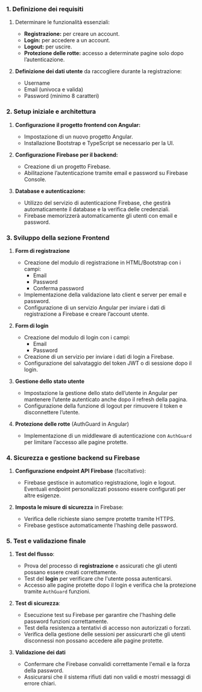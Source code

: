 ﻿### **1. Definizione dei requisiti**
1. Determinare le funzionalità essenziali:
   - **Registrazione:** per creare un account.
   - **Login:** per accedere a un account.
   - **Logout:** per uscire.
   - **Protezione delle rotte:** accesso a determinate pagine solo dopo l’autenticazione.

2. **Definizione dei dati utente** da raccogliere durante la registrazione:
   - Username
   - Email (univoca e valida)
   - Password (minimo 8 caratteri)

### **2. Setup iniziale e architettura**
1. **Configurazione il progetto frontend con Angular:**
   - Impostazione di un nuovo progetto Angular.
   - Installazione Bootstrap e TypeScript se necessario per la UI.
   
2. **Configurazione Firebase per il backend:**
   - Creazione di un progetto Firebase.
   - Abilitazione l’autenticazione tramite email e password su Firebase Console.

3. **Database e autenticazione:**
   - Utilizzo del servizio di autenticazione Firebase, che gestirà automaticamente il database e la verifica delle credenziali.
   - Firebase memorizzerà automaticamente gli utenti con email e password.

### **3. Sviluppo della sezione Frontend**
1. **Form di registrazione**
   - Creazione del modulo di registrazione in HTML/Bootstrap con i campi:
     - Email
     - Password
     - Conferma password
   - Implementazione della validazione lato client e server per email e password.
   - Configurazione di un servizio Angular per inviare i dati di registrazione a Firebase e creare l’account utente.

2. **Form di login**
   - Creazione del modulo di login con i campi:
     - Email
     - Password
   - Creazione di un servizio per inviare i dati di login a Firebase.
   - Configurazione del salvataggio del token JWT o di sessione dopo il login.

3. **Gestione dello stato utente**
   - Impostazione la gestione dello stato dell’utente in Angular per mantenere l’utente autenticato anche dopo il refresh della pagina.
   - Configurazione della funzione di logout per rimuovere il token e disconnettere l’utente.

4. **Protezione delle rotte** (AuthGuard in Angular)
   - Implementazione di un middleware di autenticazione con `AuthGuard` per limitare l’accesso alle pagine protette.

### **4. Sicurezza e gestione backend su Firebase**
1. **Configurazione endpoint API Firebase** (facoltativo):
   - Firebase gestisce in automatico registrazione, login e logout. Eventuali endpoint personalizzati possono essere configurati per altre esigenze.

2. **Imposta le misure di sicurezza** in Firebase:
   - Verifica delle richieste siano sempre protette tramite HTTPS.
   - Firebase gestisce automaticamente l'hashing delle password.

### **5. Test e validazione finale**
1. **Test del flusso**:
   - Prova del processo di **registrazione** e assicurati che gli utenti possano essere creati correttamente.
   - Test del **login** per verificare che l'utente possa autenticarsi.
   - Accesso alle pagine protette dopo il login e verifica che la protezione tramite `AuthGuard` funzioni.

2. **Test di sicurezza**:
   - Esecuzione test su Firebase per garantire che l'hashing delle password funzioni correttamente.
   - Test della resistenza a tentativi di accesso non autorizzati o forzati.
   - Verifica della gestione delle sessioni per assicurarti che gli utenti disconnessi non possano accedere alle pagine protette.

3. **Validazione dei dati**
   - Confermare che Firebase convalidi correttamente l'email e la forza della password.
   - Assicurarsi che il sistema rifiuti dati non validi e mostri messaggi di errore chiari.
